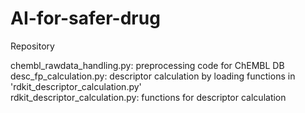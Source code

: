# AI-for-safer-drug
Repository

chembl_rawdata_handling.py: preprocessing code for ChEMBL DB  
desc_fp_calculation.py: descriptor calculation by loading functions in  'rdkit_descriptor_calculation.py'  
rdkit_descriptor_calculation.py: functions for descriptor calculation

